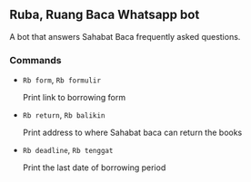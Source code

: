 ## Ruba, Ruang Baca Whatsapp bot

A bot that answers Sahabat Baca frequently asked questions.

### Commands
* `Rb form`, `Rb formulir`

  Print link to borrowing form

* `Rb return`, `Rb balikin`

  Print address to where Sahabat baca can return the books

* `Rb deadline`, `Rb tenggat`

  Print the last date of borrowing period
